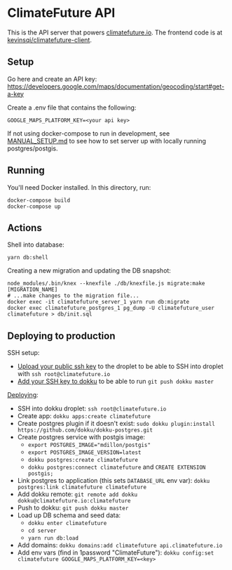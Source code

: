 # ClimateFuture API

This is the API server that powers [climatefuture.io](https://www.climatefuture.io/). The frontend code is at [kevinsqi/climatefuture-client](https://github.com/kevinsqi/climatefuture-client).

## Setup

Go here and create an API key: https://developers.google.com/maps/documentation/geocoding/start#get-a-key

Create a .env file that contains the following:

```
GOOGLE_MAPS_PLATFORM_KEY=<your api key>
```

If not using docker-compose to run in development, see [MANUAL_SETUP.md](./MANUAL_SETUP.md) to see how to set server up with locally running postgres/postgis.

## Running

You'll need Docker installed. In this directory, run:

```
docker-compose build
docker-compose up
```

## Actions


Shell into database:

```
yarn db:shell
```

Creating a new migration and updating the DB snapshot:

```
node_modules/.bin/knex --knexfile ./db/knexfile.js migrate:make [MIGRATION_NAME]
# ...make changes to the migration file...
docker exec -it climatefuture_server_1 yarn run db:migrate
docker exec climatefuture_postgres_1 pg_dump -U climatefuture_user climatefuture > db/init.sql
```

## Deploying to production

SSH setup:

* [Upload your public ssh key](https://www.digitalocean.com/docs/droplets/how-to/add-ssh-keys/to-existing-droplet/) to the droplet to be able to SSH into droplet with `ssh root@climatefuture.io`
* [Add your SSH key to dokku](http://dokku.viewdocs.io/dokku/deployment/user-management/#adding-ssh-keys) to be able to run `git push dokku master`

[Deploying](http://dokku.viewdocs.io/dokku~v0.12.13/deployment/application-deployment/):

* SSH into dokku droplet: `ssh root@climatefuture.io`
* Create app: `dokku apps:create climatefuture`
* Create postgres plugin if it doesn't exist: `sudo dokku plugin:install https://github.com/dokku/dokku-postgres.git`
* Create postgres service with postgis image:
  * `export POSTGRES_IMAGE="mdillon/postgis"`
  * `export POSTGRES_IMAGE_VERSION=latest`
  * `dokku postgres:create climatefuture`
  * `dokku postgres:connect climatefuture` and `CREATE EXTENSION postgis;`
* Link postgres to application (this sets `DATABASE_URL` env var): `dokku postgres:link climatefuture climatefuture`
* Add dokku remote: `git remote add dokku dokku@climatefuture.io:climatefuture`
* Push to dokku: `git push dokku master`
* Load up DB schema and seed data:
  * `dokku enter climatefuture`
  * `cd server`
  * `yarn run db:load`
* Add domains: `dokku domains:add climatefuture api.climatefuture.io`
* Add env vars (find in 1password "ClimateFuture"): `dokku config:set climatefuture GOOGLE_MAPS_PLATFORM_KEY=<key>`
